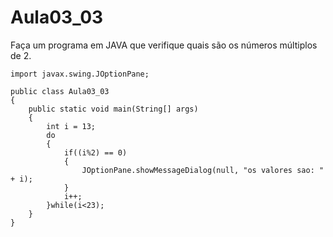 # Aula03_03

Faça um programa em JAVA que verifique quais são os números múltiplos de 2. 


~~~
import javax.swing.JOptionPane;

public class Aula03_03 
{
    public static void main(String[] args)
    {
        int i = 13;
        do
        {
            if((i%2) == 0)
            {
                JOptionPane.showMessageDialog(null, "os valores sao: " + i);
            }
            i++;
        }while(i<23);
    }
}
~~~

